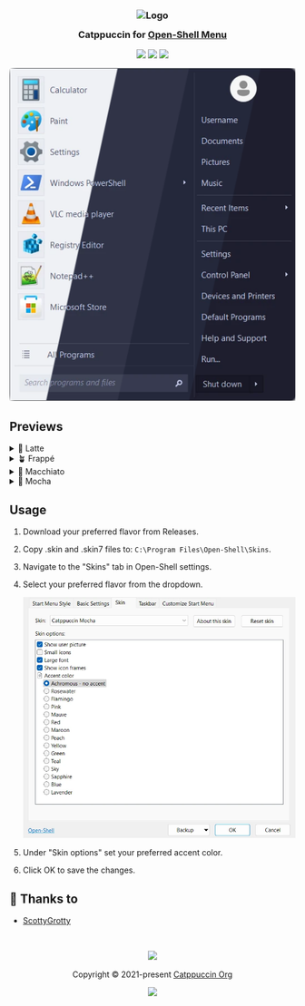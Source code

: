 <h3 align="center">
	<img src="https://raw.githubusercontent.com/catppuccin/catppuccin/main/assets/logos/exports/1544x1544_circle.png" width="100" alt="Logo"/><br/>
	<img src="https://raw.githubusercontent.com/catppuccin/catppuccin/main/assets/misc/transparent.png" height="30" width="0px"/>
	Catppuccin for <a href="https://open-shell.github.io/Open-Shell-Menu/">Open-Shell Menu</a>
	<img src="https://raw.githubusercontent.com/catppuccin/catppuccin/main/assets/misc/transparent.png" height="30" width="0px"/>
</h3>

<p align="center">
	<a href="https://github.com/catppuccin/open-shell/stargazers"><img src="https://img.shields.io/github/stars/catppuccin/open-shell?colorA=363a4f&colorB=b7bdf8&style=for-the-badge"></a>
	<a href="https://github.com/catppuccin/open-shell/issues"><img src="https://img.shields.io/github/issues/catppuccin/open-shell?colorA=363a4f&colorB=f5a97f&style=for-the-badge"></a>
	<a href="https://github.com/catppuccin/open-shell/contributors"><img src="https://img.shields.io/github/contributors/catppuccin/open-shell?colorA=363a4f&colorB=a6da95&style=for-the-badge"></a>
</p>

<p align="center">
	<img src="assets/previews/preview.webp"/>
</p>

## Previews

<details>
<summary>🌻 Latte</summary>
<img src="assets/previews/latte.webp"/>
</details>
<details>
<summary>🪴 Frappé</summary>
<img src="assets/previews/frappé.webp"/>
</details>
<details>
<summary>🌺 Macchiato</summary>
<img src="assets/previews/macchiato.webp"/>
</details>
<details>
<summary>🌿 Mocha</summary>
<img src="assets/previews/mocha.webp"/>
</details>

## Usage

1. Download your preferred flavor from Releases.
2. Copy .skin and .skin7 files to: `C:\Program Files\Open-Shell\Skins`.
3. Navigate to the "Skins" tab in Open-Shell settings.
4. Select your preferred flavor from the dropdown.

	![Accent color selection](assets/screenshots/accent-selection.webp)

5. Under "Skin options" set your preferred accent color.
6. Click OK to save the changes.

## 💝 Thanks to

- [ScottyGrotty](https://github.com/ScottyGrotty)

&nbsp;

<p align="center">
	<img src="https://raw.githubusercontent.com/catppuccin/catppuccin/main/assets/footers/gray0_ctp_on_line.svg?sanitize=true" />
</p>

<p align="center">
	Copyright &copy; 2021-present <a href="https://github.com/catppuccin" target="_blank">Catppuccin Org</a>
</p>

<p align="center">
	<a href="https://github.com/catppuccin/catppuccin/blob/main/LICENSE"><img src="https://img.shields.io/static/v1.svg?style=for-the-badge&label=License&message=MIT&logoColor=d9e0ee&colorA=363a4f&colorB=b7bdf8"/></a>
</p>
